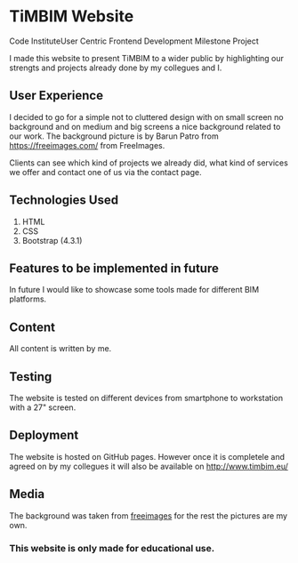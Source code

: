 # TiMBIM Website
Code InstituteUser Centric Frontend Development Milestone Project

I made this website to present TiMBIM to a wider public by highlighting our strengts and projects already done by my collegues and I.

## User Experience
I decided to go for a simple not to cluttered design with on small screen no background and on medium and big screens a nice background related to our work. The background picture is by Barun Patro from https://freeimages.com/ from FreeImages.

Clients can see which kind of projects we already did, what kind of services we offer and contact one of us via the contact page.

## Technologies Used
1. HTML
2. CSS
3. Bootstrap (4.3.1)

## Features to be implemented in future
In future I would like to showcase some tools made for different BIM platforms.

## Content
All content is written by me.

## Testing
The website is tested on different devices from smartphone to workstation with a 27" screen.

## Deployment
The website is hosted on GitHub pages. However once it is completele and agreed on by my collegues it will also be available on http://www.timbim.eu/

## Media
The background was taken from [freeimages](https://freeimages.com/) for the rest the pictures are my own.

### This website is only made for educational use. 
